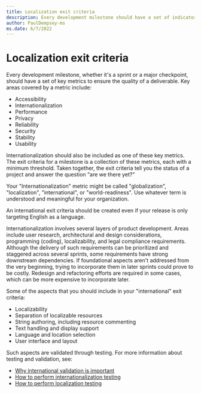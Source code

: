 ```yaml
---
title: Localization exit criteria
description: Every development milestone should have a set of indicators for key areas to ensure quality. This article suggests ways of defining localization exit criteria for these milestones.
author: PaulDempsey-ms
ms.date: 6/7/2022
---
```


# Localization exit criteria

Every development milestone, whether it's a sprint or a major checkpoint, should have a set of key metrics to ensure the quality of a deliverable.
Key areas covered by a metric include:

* Accessibility
* Internationalization
* Performance
* Privacy
* Reliability
* Security
* Stability
* Usability

Internationalization should also be included as one of these key metrics.
The exit criteria for a milestone is a collection of these metrics, each with a minimum threshold.
Taken together, the exit criteria tell you the status of a project and answer the question "are we there yet?"

Your "Internationalization" metric might be called "globalization", "localization", "international", or "world-readiness".
Use whatever term is understood and meaningful for your organization.

An international exit criteria should be created even if your release is only targeting English as a language.

Internationalization involves several layers of product development.
Areas include user research, architectural and design considerations, programming (coding), localizability, and legal compliance requirements.
Although the delivery of such requirements can be prioritized and staggered across several sprints, some requirements have strong downstream dependencies.
If foundational aspects aren't addressed from the very beginning, trying to incorporate them in later sprints could prove to be costly.
Redesign and refactoring efforts are required in some cases, which can be more expensive to incorporate later.

Some of the aspects that you should include in your "international" exit criteria:

* Localizability
* Separation of localizable resources
* String authoring, including resource commenting
* Text handling and display support
* Language and location selection
* User interface and layout

Such aspects are validated through testing.
For more information about testing and validation, see:

* [Why international validation is important](../testing/why-international-validation-is-important.md)
* [How to perform internationalization testing](../testing/how-to-perform-internationalization-testing.md)
* [How to perform localization testing](../testing/how-to-perform-localization-testing.md)
